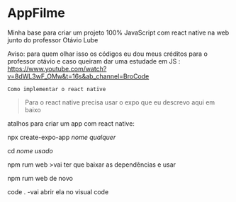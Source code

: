 # AppFilme
Minha base para criar um projeto 100% JavaScript com react native na web junto do professor Otávio Lube

Aviso: para quem olhar isso os códigos eu dou meus créditos para o professor otávio e caso queiram dar uma estudade em JS : https://www.youtube.com/watch?v=8dWL3wF_OMw&t=16s&ab_channel=BroCode

``Como implementar o react native``

>Para o react native precisa usar o expo que eu descrevo aqui em baixo

atalhos para criar um app com react native:

npx create-expo-app *nome qualquer*

cd *nome usado*

npm rum web >vai ter que baixar as dependências e usar

npm rum web de novo

code . -vai abrir ela no visual code
